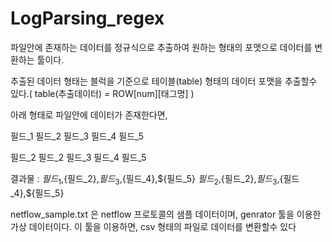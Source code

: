 # LogParsing_regex

파일안에 존재하는 데이터를 정규식으로 추출하여 원하는 형태의 포맷으로 데이터를 변환하는 툴이다.

추출된 데이터 형태는 블럭을 기준으로 테이블(table) 형태의 데이터 포맷을 추출할수 있다.( table(추출데이터) = ROW[num][태그명] )

아래 형태로 파일안에 데이터가 존재한다면,

필드_1
필드_2
필드_3
필드_4
필드_5

필드_2
필드_2
필드_3
필드_4
필드_5

결과물 : 
${필드_1},${필드_2},${필드_3},${필드_4},${필드_5}
${필드_2},${필드_2},${필드_3},${필드_4},${필드_5}

netflow_sample.txt 은 netflow 프로토콜의 샘플 데이터이며, genrator 툴을 이용한 가상 데이터이다.
이 툴을 이용하면, csv 형태의 파일로 데이터를 변환할수 있다 


